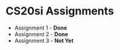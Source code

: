 # CS20si Assignments

* Assignment 1 - **Done**
* Assignment 2 - **Done**
* Assignment 3 - **Not Yet**
